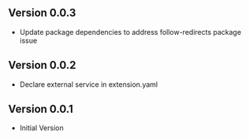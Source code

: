 ## Version 0.0.3
- Update package dependencies to address follow-redirects package issue

## Version 0.0.2
- Declare external service in extension.yaml

## Version 0.0.1
- Initial Version